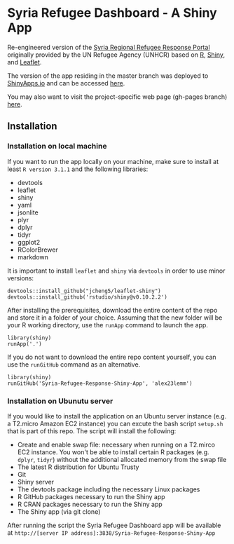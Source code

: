 # Syria Refugee Dashboard - A Shiny App

Re-engineered version of the [Syria Regional Refugee Response Portal](http://data.unhcr.org/syrianrefugees/regional.php) originally provided by the UN Refugee Agency (UNHCR) based on [R](http://www.r-project.org/), [Shiny](http://http://shiny.rstudio.com/), and [Leaflet](http://leafletjs.com/).

The version of the app residing in the master branch was deployed to [ShinyApps.io](https://www.shinyapps.io/) and can be accessed [here](http://bit.ly/1omK3gb).

You may also want to visit the project-specific web page (gh-pages branch) [here](http://alex23lemm.github.io/Syria-Refugee-Response-Shiny-App/).


## Installation

### Installation on local machine

If you want to run the app locally on your machine, make sure to install at least `R version 3.1.1` and the following libraries:

* devtools
* leaflet
* shiny
* yaml
* jsonlite
* plyr
* dplyr
* tidyr
* ggplot2
* RColorBrewer
* markdown

It is important to install `leaflet` and `shiny` via `devtools` in order to use minor versions:

    devtools::install_github("jcheng5/leaflet-shiny")
    devtools::install_github('rstudio/shiny@v0.10.2.2')


After installing the prerequisites, download the entire content of the repo and store it in a folder of your choice. Assuming that the new folder will be your R working directory, use the `runApp` command to launch the app. 

    library(shiny)
    runApp('.')
    
If you do not want to download the entire repo content yourself, you can use the `runGitHub` command as an alternative. 

    library(shiny)
    runGitHub('Syria-Refugee-Response-Shiny-App', 'alex23lemm')
    
### Installation on Ubunutu server

If you would like to install the application on an Ubuntu server instance (e.g. a T2.micro Amazon EC2 instance) you can excute the bash script `setup.sh` that is part of this repo. The script will install the following:

* Create and enable swap file: necessary when running on a T2.mirco EC2 instance. You won't be able to install certain R packages (e.g. `dplyr`, `tidyr`) without the additional allocated memory from the swap file
* The latest R distribution for Ubuntu Trusty
* Git
* Shiny server
* The devtools package including the necessary Linux packages
* R GitHub packages necessary to run the Shiny app
* R CRAN packages necessary to run the Shiny app
* The Shiny app (via git clone)

After running the script the Syria Refugee Dashboard app will be available at `http://[server IP address]:3838/Syria-Refugee-Response-Shiny-App`






